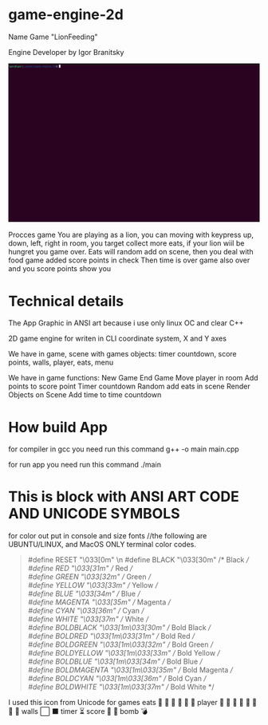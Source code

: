 # game-engine-2d

Name Game "LionFeeding"

Engine Developer by Igor Branitsky

![image](https://github.com/casilliose/game-engine-2d/blob/main/lionfeed.gif)

Procces game
You are playing as a lion, you can moving with keypress
up, down, left, right in room, you target collect more eats,
if your lion wiil be hungret you game over.
Eats will random add on scene, then you deal with food
game added score points in check
Then time is over game also over
and you score points show you

# Technical details

The App Graphic in ANSI art
because i use only linux OC and clear C++

2D game engine for writen in CLI
coordinate system, X and Y axes

We have in game, scene with games objects: timer countdown,
score points, walls, player, eats, menu

We have in game functions:
New Game
End Game
Move player in room
Add points to score point
Timer countdown
Random add eats in scene
Render Objects on Scene
Add time to time countdown

# How build App

for compiler in gcc
you need run this command
g++ -o main main.cpp

for run app you need run this command
./main

# This is block with ANSI ART CODE AND UNICODE SYMBOLS

for color out put in console and size fonts
//the following are UBUNTU/LINUX, and MacOS ONLY terminal color codes.
> #define RESET   "\033[0m" \n
> #define BLACK   "\033[30m"      /* Black */ <br/>
> #define RED     "\033[31m"      /* Red */ <br/>
> #define GREEN   "\033[32m"      /* Green */ <br/>
> #define YELLOW  "\033[33m"      /* Yellow */ <br/>
> #define BLUE    "\033[34m"      /* Blue */ <br/>
> #define MAGENTA "\033[35m"      /* Magenta */ <br/>
> #define CYAN    "\033[36m"      /* Cyan */ <br/>
> #define WHITE   "\033[37m"      /* White */ <br/>
> #define BOLDBLACK   "\033[1m\033[30m"      /* Bold Black */ <br/>
> #define BOLDRED     "\033[1m\033[31m"      /* Bold Red */ <br/>
> #define BOLDGREEN   "\033[1m\033[32m"      /* Bold Green */ <br/>
> #define BOLDYELLOW  "\033[1m\033[33m"      /* Bold Yellow */ <br/>
> #define BOLDBLUE    "\033[1m\033[34m"      /* Bold Blue */ <br/>
> #define BOLDMAGENTA "\033[1m\033[35m"      /* Bold Magenta */ <br/>
> #define BOLDCYAN    "\033[1m\033[36m"      /* Bold Cyan */ <br/>
> #define BOLDWHITE   "\033[1m\033[37m"      /* Bold White */ <br/>


I used this icon from Unicode for games
eats
🍅
🍓
🍐
🍒
🍍
🥩
player
🐆 🦕 🐘 🐐 🐧 🐀 🐂 🐇
walls
⬜ ⬛
timer
⏳
score
🏁
🍄
bomb
💣